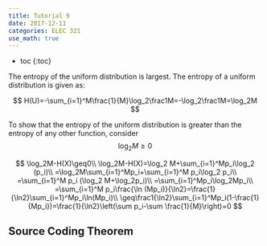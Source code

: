```yaml
---
title: Tutorial 9
date: 2017-12-11
categories: ELEC 321
use_math: true
---
```



- toc
{:toc}

The entropy of the uniform distribution is largest. The entropy of a uniform distribution is given as:

$$
H(U)=-\sum_{i=1}^M\frac{1}{M}\log_2\frac1M=-\log_2\frac1M=\log_2M
$$

To show that the entropy of the uniform distribution is greater than the entropy of any other function, consider $$\log_2 M\geq 0$$

$$
\log_2M-H(X)\geq0\\
\log_2M-H(X)=\log_2 M+\sum_{i=1}^Mp_i\log_2 (p_i)\\
=\log_2M\sum_{i=1}^Mp_i+\sum_{i=1}^M p_i\log_2 p_i\\
=\sum_{i=1}^M p_i (\log_2 M+\log_2p_i)\\
=\sum_{i=1}^Mp_i\log_2Mp_i\\
=\sum_{i=1}^M p_i\frac{\ln (Mp_i)}{\ln2}=\frac{1}{\ln2}\sum_{i=1}^Mp_i\ln(Mp_i)\\
\geq\frac1{\ln2}\sum_{i=1}^Mp_i(1-\frac{1}{Mp_i})=\frac{1}{\ln2}\left(\sum p_i-\sum \frac{1}{M}\right)=0
$$

## Source Coding Theorem


